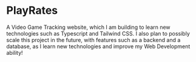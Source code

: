 # PlayRates

A Video Game Tracking website, which I am building to learn new technologies such as Typescript and Tailwind CSS.
I also plan to possibly scale this project in the future, with features such as a backend and a database, as I learn
new technologies and improve my Web Development ability!